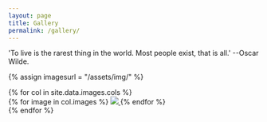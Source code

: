 ```yaml
---
layout: page
title: Gallery
permalink: /gallery/
---
```

'To live is the rarest thing in the world.
Most people exist, that is all.' --Oscar Wilde.

{% assign imagesurl = "/assets/img/" %}
<div class ="row">
{% for col in site.data.images.cols %}
	<div class="col">
	{% for image in col.images %}
		<a href="{{ imagesurl }}{{ image.name }}">
			<img src="{{ imagesurl }}{{ image.name }}" />
	  </a>
	{% endfor %}
	</div>
{% endfor %}
</div>